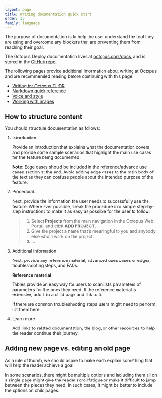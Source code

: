 ```yaml
---
layout: page
title: Writing documentation quick start 
order: 35
family: language
---
```


The purpose of documentation is to help the user understand the tool they are using and overcome any blockers that are preventing them from reaching their goal.

The Octopus Deploy documentation lives at [octopus.com/docs](https:www.octopus.com/docs), and is stored in the [GitHub repo](https://github.com/OctopusDeploy/docs).

The following pages provide additional information about writing at Octopus and are recommended reading before continuing with this page:

- [Writing for Octopus TL;DR](/writing-for-octopus-tldr.md)
- [Markdown quick reference](/markdown.md)
- [Voice and style](/voice-and-style.md)
- [Working with images](/images.md)

## How to structure content

You should structure documentation as follows:

1. Introduction.

   Provide an introduction that explains what the documentation covers and provide some sample scenarios that highlight the main use cases for the feature being documented.

   **Note**: Edge cases should be included in the reference/advance use cases section at the end. Avoid adding edge cases to the main body of the text as they can confuse people about the intended purpose of the feature.

2. Procedural.

   Next, provide the information the user needs to successfully use the feature. Where ever possible, break the procedure into simple step-by-step instructions to make it as easy as possible for the user to follow:

   > 1. Select **Projects** from the main navigation in the Octopus Web Portal, and click **ADD PROJECT**.
   > 2. Give the project a name that's meaningful to you and anybody else who'll work on the project.
   > 3. ...

3. Additional information

    Next, provide any reference material, advanced uses cases or edges, troubleshooting steps, and FAQs.

   **Reference material**

    Tables provide an easy way for users to scan lists parameters of parameters for the ones they need. If the reference material is extensive, add it to a child page and link to it.

    If there are common troubleshooting steps users might need to perform, list them here.

4. Learn more

    Add links to related documentation, the blog, or other resources to help the reader continue their journey.

## Adding new page vs. editing an old page

As a rule of thumb, we should aspire to make each explain something that will help the reader achieve a goal.

In some scenarios, there might be multiple options and including them all on a single page might give the reader scroll fatigue or make it difficult to jump between the pieces they need. In such cases, it might be better to include the options on child pages.


